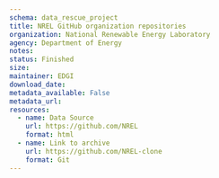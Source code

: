 ```yaml
---
schema: data_rescue_project 
title: NREL GitHub organization repositories
organization: National Renewable Energy Laboratory
agency: Department of Energy
notes: 
status: Finished
size: 
maintainer: EDGI
download_date: 
metadata_available: False
metadata_url: 
resources:
  - name: Data Source
    url: https://github.com/NREL
    format: html
  - name: Link to archive
    url: https://github.com/NREL-clone
    format: Git
---
```

